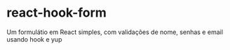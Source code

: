 # react-hook-form
Um formulátio em React simples, com validações de nome, senhas e email usando hook e yup
